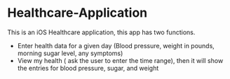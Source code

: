 # Healthcare-Application

This is an iOS Healthcare application, this app has two functions.

* Enter health data for a given day (Blood pressure, weight in pounds, morning sugar level, any symptoms)
* View my health ( ask the user to enter the time range), then it will show the entries for blood pressure, sugar, and weight
